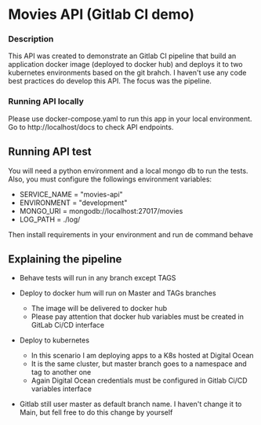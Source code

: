 # Movies API (Gitlab CI demo)

### Description

This API was created to demonstrate an Gitlab CI pipeline that build an application docker image (deployed to docker hub) and deploys it to two kubernetes environments based on the git brahch.
I haven't use any code best practices do develop this API. The focus was the pipeline.

### Running API locally

Please use docker-compose.yaml to run this app in your local environment.
Go to http://localhost/docs to check API endpoints.

## Running API test

You will need a python environment and a local mongo db to run the tests. Also, you must configure the followings environment variables:
- SERVICE_NAME = "movies-api"
- ENVIRONMENT = "development"
- MONGO_URI = mongodb://localhost:27017/movies
- LOG_PATH = ./log/

Then install requirements in your environment and run de command behave


## Explaining the pipeline

- Behave tests will run in any branch except TAGS

  
- Deploy to docker hum will run on Master and TAGs branches
    * The image will be delivered to docker hub
    * Please pay attention that docker hub variables must be created in GitLab Ci/CD interface

    
- Deploy to kubernetes
    * In this scenario I am deploying apps to a K8s hosted at Digital Ocean
    * It is the same cluster, but master branch goes to a namespace and tag to another one
    * Again Digital Ocean credentials must be configured in Gitlab Ci/CD variables interface
    

- Gitlab still user master as default branch name. I haven't change it to Main, but fell free to do this change by yourself    
    

